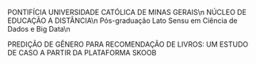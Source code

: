 PONTIFÍCIA UNIVERSIDADE CATÓLICA DE MINAS GERAIS\n
NÚCLEO DE EDUCAÇÃO A DISTÂNCIA\n
Pós-graduação Lato Sensu em Ciência de Dados e Big Data\n

PREDIÇÃO DE GÊNERO PARA RECOMENDAÇÃO DE LIVROS: UM ESTUDO DE CASO A PARTIR DA PLATAFORMA SKOOB
